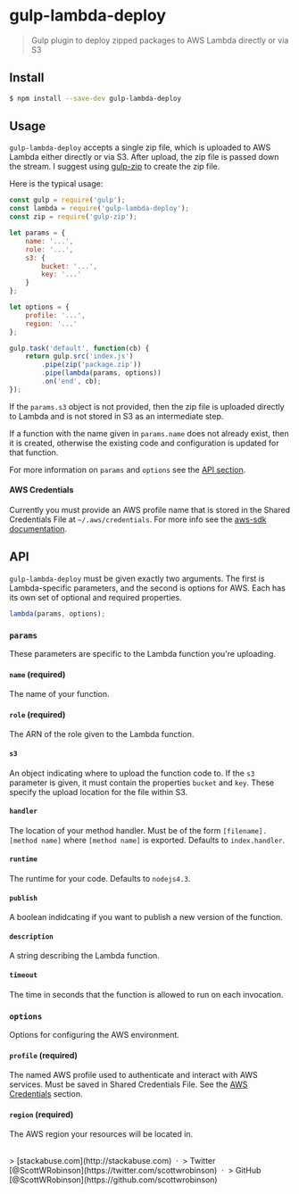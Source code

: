 # gulp-lambda-deploy

> Gulp plugin to deploy zipped packages to AWS Lambda directly or via S3

## Install

```bash
$ npm install --save-dev gulp-lambda-deploy
```

## Usage

`gulp-lambda-deploy` accepts a single zip file, which is uploaded to AWS Lambda either directly or via S3. After upload, the zip file is passed down the stream. I suggest using [gulp-zip](https://github.com/sindresorhus/gulp-zip) to create the zip file.

Here is the typical usage:

```js
const gulp = require('gulp');
const lambda = require('gulp-lambda-deploy');
const zip = require('gulp-zip');

let params = {
    name: '...',
    role: '...',
    s3: {
        bucket: '...',
        key: '...'
    }
};

let options = {
    profile: '...',
    region: '...'
};

gulp.task('default', function(cb) {
    return gulp.src('index.js')
        .pipe(zip('package.zip'))
        .pipe(lambda(params, options))
        .on('end', cb);
});
```

If the `params.s3` object is not provided, then the zip file is uploaded directly to Lambda and is not stored in S3 as an intermediate step.

If a function with the name given in `params.name` does not already exist, then it is created, otherwise the existing code and configuration is updated for that function.

For more information on `params` and `options` see the [API section](#api).

#### AWS Credentials

Currently you must provide an AWS profile name that is stored in the Shared Credentials File at `~/.aws/credentials`. For more info see the [aws-sdk documentation](http://docs.aws.amazon.com/sdk-for-javascript/v2/developer-guide/loading-node-credentials-shared.html).

## API

`gulp-lambda-deploy` must be given exactly two arguments. The first is Lambda-specific parameters, and the second is options for AWS. Each has its own set of optional and required properties.

```js
lambda(params, options);
```

### `params`

These parameters are specific to the Lambda function you're uploading.

#### `name` (required)
The name of your function.

#### `role` (required)
The ARN of the role given to the Lambda function.

#### `s3`
An object indicating where to upload the function code to. If the `s3` parameter is given, it must contain the properties `bucket` and `key`. These specify the upload location for the file within S3.

#### `handler`
The location of your method handler. Must be of the form `[filename].[method name]` where `[method name]` is exported. Defaults to `index.handler`.

#### `runtime`
The runtime for your code. Defaults to `nodejs4.3`.

#### `publish`
A boolean indidcating if you want to publish a new version of the function.

#### `description`
A string describing the Lambda function.

#### `timeout`
The time in seconds that the function is allowed to run on each invocation.

### `options`

Options for configuring the AWS environment.

#### `profile` (required)
The named AWS profile used to authenticate and interact with AWS services. Must be saved in Shared Credentials File. See the [AWS Credentials](#aws-credentials) section.

#### `region` (required)
The AWS region your resources will be located in.

<br/>
> [stackabuse.com](http://stackabuse.com) &nbsp;&middot;&nbsp;
> Twitter [@ScottWRobinson](https://twitter.com/scottwrobinson) &nbsp;&middot;&nbsp;
> GitHub [@ScottWRobinson](https://github.com/scottwrobinson)
